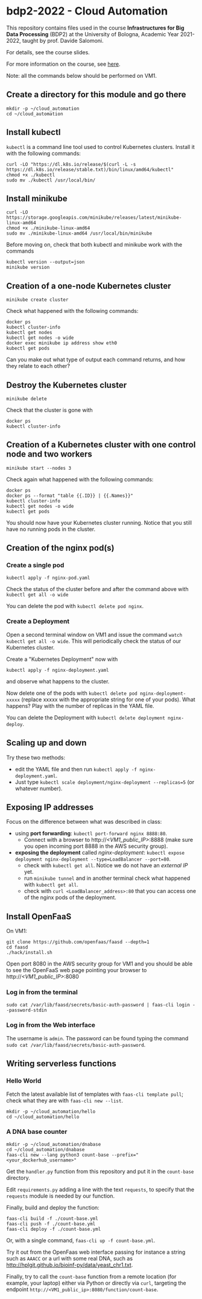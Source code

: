 # bdp2-2022 - Cloud Automation
This repository contains files used in the course <b>Infrastructures for Big Data Processing</b> (BDP2) at the University of Bologna, Academic Year 2021-2022, taught by prof. Davide Salomoni.

For details, see the course slides.

For more information on the course, see <a href=https://www.unibo.it/en/teaching/course-unit-catalogue/course-unit/2021/435337>here</a>.

Note: all the commands below should be performed on VM1.

## Create a directory for this module and go there

```
mkdir -p ~/cloud_automation
cd ~/cloud_automation

```

## Install kubectl

`kubectl` is a command line tool used to control Kubernetes clusters. Install it with the following commands:

```
curl -LO "https://dl.k8s.io/release/$(curl -L -s https://dl.k8s.io/release/stable.txt)/bin/linux/amd64/kubectl"
chmod +x ./kubectl
sudo mv ./kubectl /usr/local/bin/

```

## Install minikube

```
curl -LO https://storage.googleapis.com/minikube/releases/latest/minikube-linux-amd64
chmod +x ./minikube-linux-amd64
sudo mv ./minikube-linux-amd64 /usr/local/bin/minikube

```

Before moving on, check that both kubectl and minikube work with the commands

```
kubectl version --output=json
minikube version
```

## Creation of a one-node Kubernetes cluster

```
minikube create cluster
```

Check what happened with the following commands:

```
docker ps
kubectl cluster-info
kubectl get nodes
kubectl get nodes -o wide
docker exec minikube ip address show eth0
kubectl get pods
```

Can you make out what type of output each command returns, and how they relate to each other?

## Destroy the Kubernetes cluster

```
minikube delete
```

Check that the cluster is gone with 

```
docker ps
kubectl cluster-info
```

## Creation of a Kubernetes cluster with one control node and two workers

```
minikube start --nodes 3
```

Check again what happened with the following commands:

```
docker ps
docker ps --format "table {{.ID}} | {{.Names}}"
kubectl cluster-info
kubectl get nodes -o wide
kubectl get pods
```

You should now have your Kubernetes cluster running. Notice that you still have no running pods in the cluster.

## Creation of the nginx pod(s)

### Create a single pod

```
kubectl apply -f nginx-pod.yaml
```

Check the status of the cluster before and after the command above with `kubectl get all -o wide`

You can delete the pod with `kubectl delete pod nginx`.

### Create a Deployment

Open a second terminal window on VM1 and issue the command `watch kubectl get all -o wide`. This will periodically check the status of our Kubernetes cluster. 

Create a "Kubernetes Deployment" now with

```
kubectl apply -f nginx-deployment.yaml
```

and observe what happens to the cluster. 

Now delete one of the pods with `kubectl delete pod nginx-deployment-xxxxx` (replace xxxxx with the appropriate string for one of your pods). What happens? Play with the number of replicas in the YAML file.

You can delete the Deployment with `kubectl delete deployment nginx-deploy`. 

## Scaling up and down

Try these two methods:
- edit the YAML file and then run `kubectl apply -f nginx-deployment.yaml`.
- Just type `kubectl scale deployment/nginx-deployment --replicas=5` (or whatever number).

## Exposing IP addresses

Focus on the difference between what was described in class:
- using __port forwarding__: `kubectl port-forward nginx 8888:80`.
  - Connect with a browser to http://_<VM1_public_IP>_:8888 (make sure you open incoming port 8888 in the AWS security group).
- __exposing the deployment__ called _nginx-deployment_: `kubectl expose deployment nginx-deployment --type=LoadBalancer --port=80`.
  - check with `kubectl get all`. Notice we do not have an _external IP_ yet.
  - run `minikube tunnel` and in another terminal check what happened with `kubectl get all`.
  - check with `curl <LoadBalancer_address>:80` that you can access one of the nginx pods of the deployment.

## Install OpenFaaS

On VM1:

```
git clone https://github.com/openfaas/faasd --depth=1
cd faasd
./hack/install.sh
```

Open port 8080 in the AWS security group for VM1 and you should be able to see the OpenFaaS web page pointing your browser to http://_<VM1_public_IP>_:8080

### Log in from the terminal

```
sudo cat /var/lib/faasd/secrets/basic-auth-password | faas-cli login --password-stdin
```

### Log in from the Web interface

The username is `admin`. The password can be found typing the command `sudo cat /var/lib/faasd/secrets/basic-auth-password`. 

## Writing serverless functions

### Hello World

Fetch the latest available list of templates with `faas-cli template pull`; check what they are with `faas-cli new --list`. 

```
mkdir -p ~/cloud_automation/hello
cd ~/cloud_automation/hello
```

### A DNA base counter

```
mkdir -p ~/cloud_automation/dnabase
cd ~/cloud_automation/dnabase
faas-cli new --lang python3 count-base --prefix="<your_dockerhub_username>"
```

Get the `handler.py` function from this repository and put it in the `count-base` directory. 

Edit `requirements.py` adding a line with the text `requests`, to specify that the `requests` module is needed by our function.

Finally, build and deploy the function:

```
faas-cli build -f ./count-base.yml
faas-cli push -f ./count-base.yml
faas-cli deploy -f ./count-base.yml
```

Or, with a single command, `faas-cli up -f count-base.yml`.

Try it out from the OpenFaas web interface passing for instance a string such as `AAACC` or a url with some real DNA, such as http://hplgit.github.io/bioinf-py/data/yeast_chr1.txt. 

Finally, try to call the `count-base` function from a remote location (for example, your laptop) either via Python or directly via `curl`, targeting the endpoint `http://<VM1_public_ip>:8080/function/count-base`.